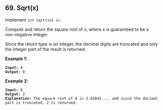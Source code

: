 ## 69. Sqrt(x)
Implement `int sqrt(int x)`.

Compute and return the square root of *x*, where *x* is guaranteed to be a non-negative integer.

Since the return type is an integer, the decimal digits are truncated and only the integer part of the result is returned.

**Example 1:**
<pre><code><b>Input:</b> 4
<b>Output:</b> 0
</code></pre>

**Example 2:**
<pre><code><b>Input:</b> 8
<b>Output:</b> 2
<b>Explanation:</b> The square root of 8 is 2.82842..., and since the decimal part is truncated, 2 is returned.
</code></pre>